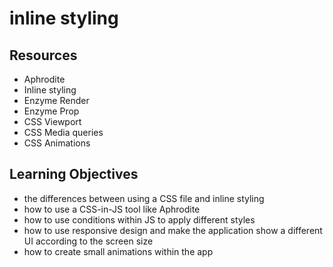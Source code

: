 # inline styling

## Resources
- Aphrodite
- Inline styling
- Enzyme Render
- Enzyme Prop
- CSS Viewport
- CSS Media queries
- CSS Animations

## Learning Objectives

- the differences between using a CSS file and inline styling
- how to use a CSS-in-JS tool like Aphrodite
- how to use conditions within JS to apply different styles
- how to use responsive design and make the application show a different UI according to the screen size
- how to create small animations within the app
